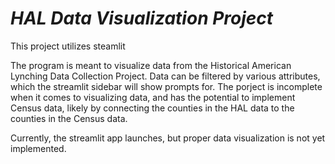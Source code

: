 # *HAL Data Visualization Project*

This project utilizes steamlit

The program is meant to visualize data from the Historical American Lynching Data Collection Project.
Data can be filtered by various attributes, which the streamlit sidebar will show prompts for.
The porject is incomplete when it comes to visualizing data, and has the potential to implement
Census data, likely by connecting the counties in the HAL data to the counties in the Census data.

Currently, the streamlit app launches, but proper data visualization is not yet implemented.

